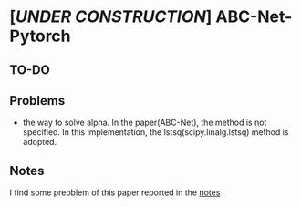 # [*UNDER CONSTRUCTION*] ABC-Net-Pytorch

## TO-DO

## Problems
- the way to solve alpha. In the paper(ABC-Net), the method is not specified. In this implementation, the lstsq(scipy.linalg.lstsq) method is adopted.

## Notes
I find some preoblem of this paper reported in the [notes](https://github.com/cow8/ABC-Net-pytorch/raw/master/notes.pdf)
